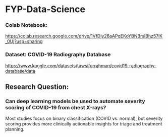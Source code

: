 # FYP-Data-Science

### Colab Notebook: 
https://colab.research.google.com/drive/1VfDiy26aAPqEKoYBNBrslBhz57lK_0Uj?usp=sharing

### Dataset: COVID-19 Radiography Database
https://www.kaggle.com/datasets/tawsifurrahman/covid19-radiography-database/data

## Research Question: 
### Can deep learning models be used to automate severity scoring of COVID-19 from chest X-rays?
Most studies focus on binary classification (COVID vs. normal), but severity scoring provides more clinically actionable insights for triage and treatment planning.
